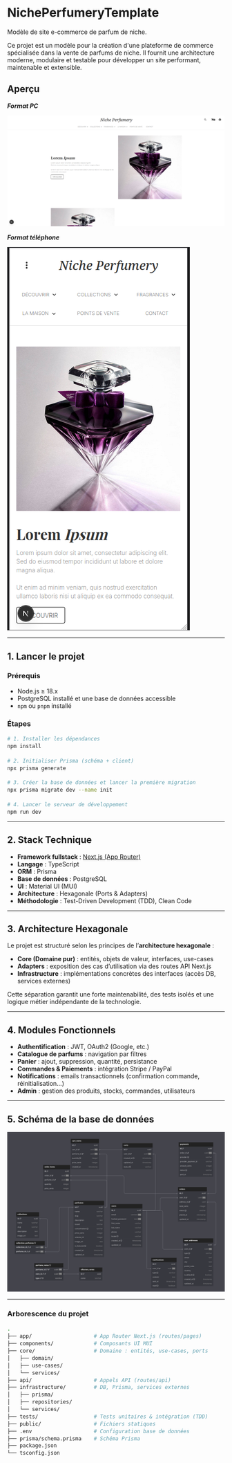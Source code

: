 # NichePerfumeryTemplate

Modèle de site e-commerce de parfum de niche.

Ce projet est un modèle pour la création d'une plateforme de commerce spécialisée dans la vente de parfums de niche. Il fournit une architecture moderne, modulaire et testable pour développer un site performant, maintenable et extensible.

## **Aperçu**

**_Format PC_**

![Format PC](public/readme/format_pc.png)

**_Format téléphone_**

![Format téléphone](public/readme/format_telephone.png)

---

## 1. Lancer le projet

### Prérequis

- Node.js ≥ 18.x
- PostgreSQL installé et une base de données accessible
- `npm` ou `pnpm` installé

### Étapes

```bash
# 1. Installer les dépendances
npm install

# 2. Initialiser Prisma (schéma + client)
npx prisma generate

# 3. Créer la base de données et lancer la première migration
npx prisma migrate dev --name init

# 4. Lancer le serveur de développement
npm run dev
```

---

## 2. Stack Technique

- **Framework fullstack** : [Next.js (App Router)](https://nextjs.org/docs/app)
- **Langage** : TypeScript
- **ORM** : Prisma
- **Base de données** : PostgreSQL
- **UI** : Material UI (MUI)
- **Architecture** : Hexagonale (Ports & Adapters)
- **Méthodologie** : Test-Driven Development (TDD), Clean Code

---

## 3. Architecture Hexagonale

Le projet est structuré selon les principes de l’**architecture hexagonale** :

- **Core (Domaine pur)** : entités, objets de valeur, interfaces, use-cases
- **Adapters** : exposition des cas d’utilisation via des routes API Next.js
- **Infrastructure** : implémentations concrètes des interfaces (accès DB, services externes)

Cette séparation garantit une forte maintenabilité, des tests isolés et une logique métier indépendante de la technologie.

---

## 4. Modules Fonctionnels

- **Authentification** : JWT, OAuth2 (Google, etc.)
- **Catalogue de parfums** : navigation par filtres
- **Panier** : ajout, suppression, quantité, persistance
- **Commandes & Paiements** : intégration Stripe / PayPal
- **Notifications** : emails transactionnels (confirmation commande, réinitialisation...)
- **Admin** : gestion des produits, stocks, commandes, utilisateurs

---

## 5. Schéma de la base de données

![Schéma de la base de données](public/readme/db_schemas.png)

---

### Arborescence du projet

```bash
.
├── app/                    # App Router Next.js (routes/pages)
├── components/             # Composants UI MUI
├── core/                   # Domaine : entités, use-cases, ports
│   ├── domain/
│   ├── use-cases/
│   └── services/
├── api/                    # Appels API (routes/api)
├── infrastructure/         # DB, Prisma, services externes
│   ├── prisma/
│   ├── repositories/
│   └── services/
├── tests/                  # Tests unitaires & intégration (TDD)
├── public/                 # Fichiers statiques
├── .env                    # Configuration base de données
├── prisma/schema.prisma    # Schéma Prisma
├── package.json
└── tsconfig.json
```
